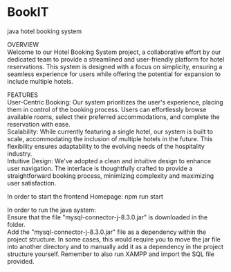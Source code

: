 # BookIT
java hotel booking system  

OVERVIEW    
Welcome to our Hotel Booking System project, a collaborative effort by our dedicated team to provide a streamlined and user-friendly platform for hotel reservations. This system is designed with a focus on simplicity, ensuring a seamless experience for users while offering the potential for expansion to include multiple hotels.  
  
FEATURES  
User-Centric Booking: Our system prioritizes the user's experience, placing them in control of the booking process. Users can effortlessly browse available rooms, select their preferred accommodations, and complete the reservation with ease.  
Scalability: While currently featuring a single hotel, our system is built to scale, accommodating the inclusion of multiple hotels in the future. This flexibility ensures adaptability to the evolving needs of the hospitality industry.  
Intuitive Design: We've adopted a clean and intuitive design to enhance user navigation. The interface is thoughtfully crafted to provide a straightforward booking process, minimizing complexity and maximizing user satisfaction.  

In order to start the frontend Homepage:
npm run start  

In order to run the java system:   
Ensure that the file "mysql-connector-j-8.3.0.jar" is downloaded in the folder.  
Add the "mysql-connector-j-8.3.0.jar" file as a dependency within the project structure. In some cases, this would require you to move the jar file into another directory and to manually add it as a dependency in the project structure yourself.
Remember to also run XAMPP and import the SQL file provided.



